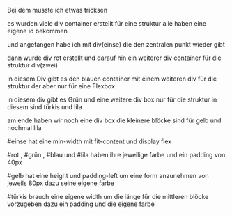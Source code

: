 Bei dem musste ich etwas tricksen

es wurden viele div container erstellt für eine struktur alle haben eine eigene id bekommen 

und angefangen habe ich mit div(einse) die den zentralen punkt wieder gibt

dann wurde div rot erstellt und darauf hin ein weiterer div container für die struktur div(zwei) 

in diesem Div gibt es den blauen container mit einem weiteren div für die struktur der aber nur für eine Flexbox

in diesem div gibt es Grün und eine weitere div box nur für die struktur in diesem sind türkis und lila

am ende haben wir noch eine div box die kleinere blöcke sind für gelb und nochmal lila

#einse hat eine min-width mit fit-content und display flex

#rot , #grün , #blau und #lila haben ihre jeweilige farbe und ein padding von 40px

#gelb hat eine height und padding-left um eine form anzunehmen von jeweils 80px dazu seine eigene farbe

#türkis brauch eine eigene width um die länge für die mittleren blöcke vorzugeben dazu ein padding und die eigene farbe